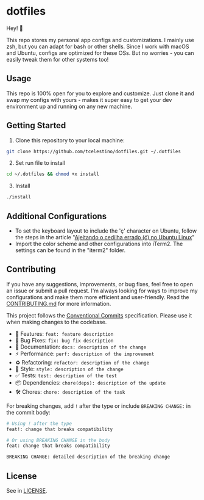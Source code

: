 # dotfiles

Hey! 👋

This repo stores my personal app configs and customizations. I mainly use zsh, but you can adapt for bash or other shells.
Since I work with macOS and Ubuntu, configs are optimized for these OSs. But no worries - you can easily tweak them for other systems too!

## Usage

This repo is 100% open for you to explore and customize. Just clone it and swap my configs with yours - makes it super easy to get your dev environment up and running on any new machine.

## Getting Started

1. Clone this repository to your local machine:

```bash
git clone https://github.com/tcelestino/dotfiles.git ~/.dotfiles
```

2. Set run file to install

```bash
cd ~/.dotfiles && chmod +x install
```

3. Install

```bash
./install
```

## Additional Configurations

- To set the keyboard layout to include the 'ç' character on Ubuntu, follow the steps in the article "[Ajeitando o cedilha errado (ć) no Ubuntu Linux](https://www.danielkossmann.com/pt/ajeitando-cedilha-errado-ubuntu-linux/)"
- Import the color scheme and other configurations into iTerm2. The settings can be found in the "iterm2" folder.

## Contributing

If you have any suggestions, improvements, or bug fixes, feel free to open an issue or submit a pull request. I'm always looking for ways to improve my configurations and make them more efficient and user-friendly. Read the [CONTRIBUTING.md](CONTRIBUTING.md) for more information.

This project follows the [Conventional Commits](https://www.conventionalcommits.org/en/v1.0.0/) specification. Please use it when making changes to the codebase.

- 🚀 Features: `feat: feature description`
- 🐛 Bug Fixes: `fix: bug fix description`
- 📝 Documentation: `docs: description of the change`
- ⚡️ Performance: `perf: description of the improvement`
- ♻️ Refactoring: `refactor: description of the change`
- 🎨 Style: `style: description of the change`
- ✅ Tests: `test: description of the test`
- 📦 Dependencies: `chore(deps): description of the update`
- 🛠 Chores: `chore: description of the task`

For breaking changes, add `!` after the type or include `BREAKING CHANGE:` in the commit body:
```bash
# Using ! after the type
feat!: change that breaks compatibility

# Or using BREAKING CHANGE in the body
feat: change that breaks compatibility

BREAKING CHANGE: detailed description of the breaking change
```

## License
See in [LICENSE](LICENSE).
